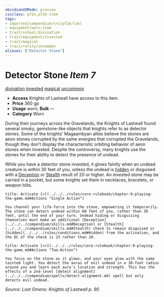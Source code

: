 ```yaml
---
obsidianUIMode: preview
cssclass: pf2e,pf2e-item
tags:
- imported/compendium/src/pf2e/lokl
- equipment/worn-item
- trait/school/divination
- trait/equipment/invested
- trait/magical
- trait/rarity/uncommon
aliases: ["Detector Stone"]
---
```

# Detector Stone *Item 7*  
[divination](divination.md)  [invested](invested.md)  [magical](magical.md)  [uncommon](uncommon.md)  

- **Access** Knights of Lastwall have access to this item.
- **Price** 360 gp
- **Usage** worn; **Bulk** —
- **Category** Worn

During their journeys across the Gravelands, the Knights of Lastwall found several smoky, gemstone-like objects that knights refer to as detector stones. Some of the knights' Magaambyan allies believe the stones are aeon stones corrupted by the same energies that corrupted the Gravelands, though they don't display the characteristic orbiting behavior of aeon stones when invested. Despite the controversy, many knights use the stones for their ability to detect the presence of undead.

While you have a detector stone invested, it glows faintly when an undead creature is within 30 feet of you, unless the undead is [hidden](conditions.md#Hidden) or disguised with a [Deception](../../skills.md#Deception) or [Stealth](../../skills.md#Stealth) result of 20 or higher. An invested stone may be carried in a pocket, but some knights set them in necklaces, bracelets, or weapon hilts.

```ad-embed-ability
title: Activate [>](../../../rules/core-rulebook/chapter-9-playing-the-game.md#Actions "Single Action")

You channel your life-force into the stone, empowering it temporarily. The stone can detect undead within 60 feet of you, rather than 30 feet, until the end of your turn. Undead hiding or disguising themselves must make an additional [Deception](../../../compendium/skills.md#Deception) or [Stealth](../../../compendium/skills.md#Stealth) check to remain disguised or [hidden](../../../rules/conditions.md#Hidden) from the activation, and the DC of the check is 23 rather than 20.
```

```ad-embed-ability
title: Activate [>>](../../../rules/core-rulebook/chapter-9-playing-the-game.md#Actions "Two-Action")

You focus on the stone as it glows, and your eyes glow with the same tainted light. You detect the auras of evil undead in a 30-foot radius around you and learn each aura's location and strength. This has the effects of a 2nd-level [detect alignment](../../../compendium/spells/detect-alignment.md) spell but only detects evil undead.
```

*Source: Lost Omens: Knights of Lastwall p. 90*
